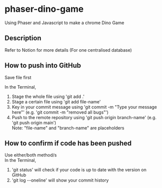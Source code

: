 # phaser-dino-game
Using Phaser and Javascript to make a chrome Dino Game

## Description
Refer to Notion for more details (For one centralised database)

## How to push into GitHub
Save file first

In the Terminal, 
1. Stage the whole file using 'git add .' 
2. Stage a certain file using 'git add file-name' 
3. Key in your commit message using 'git commit -m "Type your message here"' (e.g. 'git commit -m "removed all bugs"')
4. Push to the remote repository using 'git push origin branch-name' (e.g. 'git push origin main')  
Note: "file-name" and "branch-name" are placeholders

## How to confirm if code has been pushed
Use either/both method/s  
In the Terminal,
1. 'git status' will check if your code is up to date with the version on GitHub
2. 'git log --oneline' will show your commit history



